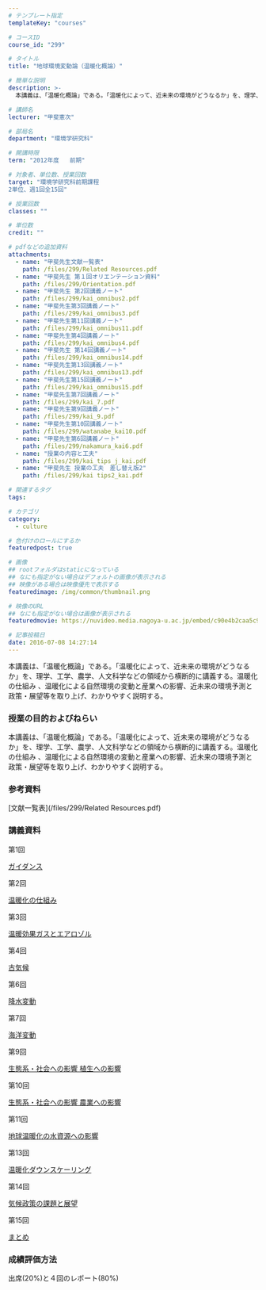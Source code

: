 ```yaml
---
# テンプレート指定
templateKey: "courses"

# コースID
course_id: "299"

# タイトル
title: "地球環境変動論（温暖化概論）"

# 簡単な説明
description: >-
  本講義は、「温暖化概論」である。「温暖化によって、近未来の環境がどうなるか」を、理学、工学、農学、人文科学などの領域から横断的に講義する。温暖化の仕組み 、温暖化による自然環境の変動と産業への影響、近...

# 講師名
lecturer: "甲斐憲次"

# 部局名
department: "環境学研究科"

# 開講時限
term: "2012年度	前期"

# 対象者、単位数、授業回数
target: "環境学研究科前期課程
2単位、週1回全15回"

# 授業回数
classes: ""

# 単位数
credit: ""

# pdfなどの追加資料
attachments: 
  - name: "甲斐先生文献一覧表" 
    path: /files/299/Related Resources.pdf
  - name: "甲斐先生 第１回オリエンテーション資料" 
    path: /files/299/Orientation.pdf
  - name: "甲斐先生 第2回講義ノート" 
    path: /files/299/kai_omnibus2.pdf
  - name: "甲斐先生第3回講義ノート" 
    path: /files/299/kai_omnibus3.pdf
  - name: "甲斐先生第11回講義ノート" 
    path: /files/299/kai_omnibus11.pdf
  - name: "甲斐先生第4回講義ノート" 
    path: /files/299/kai_omnibus4.pdf
  - name: "甲斐先生 第14回講義ノート" 
    path: /files/299/kai_omnibus14.pdf
  - name: "甲斐先生第13回講義ノート" 
    path: /files/299/kai_omnibus13.pdf
  - name: "甲斐先生第15回講義ノート" 
    path: /files/299/kai_omnibus15.pdf
  - name: "甲斐先生第7回講義ノート" 
    path: /files/299/kai_7.pdf
  - name: "甲斐先生第9回講義ノート" 
    path: /files/299/kai_9.pdf
  - name: "甲斐先生第10回講義ノート" 
    path: /files/299/watanabe_kai10.pdf
  - name: "甲斐先生第6回講義ノート" 
    path: /files/299/nakamura_kai6.pdf
  - name: "授業の内容と工夫" 
    path: /files/299/kai_tips_j_kai.pdf
  - name: "甲斐先生 授業の工夫　差し替え版2" 
    path: /files/299/kai tips2_kai.pdf

# 関連するタグ
tags:

# カテゴリ
category:
  - culture

# 色付けのロールにするか
featuredpost: true

# 画像
## rootフォルダはstaticになっている
## なにも指定がない場合はデフォルトの画像が表示される
## 映像がある場合は映像優先で表示する
featuredimage: /img/common/thumbnail.png

# 映像のURL
## なにも指定がない場合は画像が表示される
featuredmovie: https://nuvideo.media.nagoya-u.ac.jp/embed/c90e4b2caa5c9506facb41eb73217f8a4c8f6725

# 記事投稿日
date: 2016-07-08 14:27:14
---
```


本講義は、「温暖化概論」である。「温暖化によって、近未来の環境がどうなるか」を、理学、工学、農学、人文科学などの領域から横断的に講義する。温暖化の仕組み 、温暖化による自然環境の変動と産業への影響、近未来の環境予測と政策・展望等を取り上げ、わかりやすく説明する。

### 授業の目的およびねらい

本講義は、「温暖化概論」である。「温暖化によって、近未来の環境がどうなるか」を、理学、工学、農学、人文科学などの領域から横断的に講義する。温暖化の仕組み 、温暖化による自然環境の変動と産業への影響、近未来の環境予測と政策・展望等を取り上げ、わかりやすく説明する。

### 参考資料

[文献一覧表](/files/299/Related Resources.pdf) 

### 講義資料

第1回

[ガイダンス](/files/299/Orientation.pdf) 

第2回

[温暖化の仕組み](/files/299/kai_omnibus2.pdf) 

第3回

[温暖効果ガスとエアロゾル](/files/299/kai_omnibus3.pdf) 

第4回

[古気候](/files/299/kai_omnibus4.pdf) 

第6回

[降水変動](/files/299/nakamura_kai6.pdf) 

第7回

[海洋変動](/files/299/kai_7.pdf) 

第9回

[生態系・社会への影響 植生への影響](/files/299/kai_9.pdf) 

第10回

[生態系・社会への影響 農業への影響](/files/299/watanabe_kai10.pdf) 

第11回

[地球温暖化の水資源への影響](/files/299/kai_omnibus11.pdf) 

第13回

[温暖化ダウンスケーリング](/files/299/kai_omnibus13.pdf) 

第14回

[気候政策の課題と展望](/files/299/kai_omnibus14.pdf) 

第15回

[まとめ](/files/299/kai_omnibus15.pdf) 

### 成績評価方法

出席(20%)と４回のレポート(80%)

